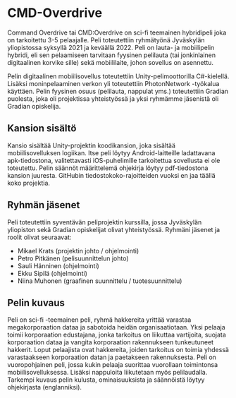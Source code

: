 # CMD-Overdrive
Command Overdrive tai CMD:Overdrive on sci-fi teemainen hybridipeli joka on tarkoitettu 3-5 pelaajalle. Peli toteutettiin ryhmätyönä Jyväskylän yliopistossa syksyllä 2021 ja keväällä 2022. Peli on lauta- ja mobiilipelin hybridi, eli sen pelaamiseen tarvitaan fyysinen pelilauta (tai jonkinlainen digitaalinen korvike sille) sekä mobiililaite, johon sovellus on asennettu.

Pelin digitaalinen mobiilisovellus toteutettiin Unity-pelimoottorilla C#-kielellä. Lisäksi moninpelaaminen verkon yli toteutettiin PhotonNetwork -työkalua käyttäen.
Pelin fyysinen osuus (pelilauta, nappulat yms.) toteutettiin Gradian puolesta, joka oli projektissa yhteistyössä ja yksi ryhmämme jäsenistä oli Gradian opiskelija.

## Kansion sisältö
Kansio sisältää Unity-projektin koodikansion, joka sisältää mobiilisovelluksen logiikan.
Itse peli löytyy Android-laitteille ladattavana apk-tiedostona, valitettavasti iOS-puhelimille tarkoitettua sovellusta ei ole toteutettu.
Pelin säännöt määrittelemä ohjekirja löytyy pdf-tiedostona kansion juuresta.
GitHubin tiedostokoko-rajoitteiden vuoksi en jaa täällä koko projektia. 

## Ryhmän jäsenet

Peli toteutettiin syventävän peliprojektin kurssilla, jossa Jyväskylän yliopiston sekä Gradian opiskelijat olivat yhteistyössä.
Ryhmäni jäsenet ja roolit olivat seuraavat:

* Mikael Krats (projektin johto / ohjelmointi)
* Petro Pitkänen (pelisuunnittelun johto)
* Sauli Hänninen (ohjelmointi)
* Ekku Sipilä (ohjelmointi)
* Niina Muhonen (graafinen suunnittelu / tuotesuunnittelu)

## Pelin kuvaus

Peli on sci-fi -teemainen peli, ryhmä hakkereita yrittää varastaa megakorporaation dataa ja sabotoida heidän organisaatiotaan.
Yksi pelaaja toimii korporaation edustajana, jonka tarkoitus on liikuttaa vartijoita, suojata korporaation dataa ja vangita korporaation rakennukseen tunkeutuneet hakkerit.
Loput pelaajista ovat hakkereita, joiden tarkoitus on toimia yhdessä varastaakseen korporaation datan ja paetakseen rakennuksesta.
Peli on vuoropohjainen peli, jossa kukin pelaaja suorittaa vuorollaan toimintonsa mobiilisovelluksessa. 
Lisäksi nappuloita liikutetaan myös pelilaudalla.
Tarkempi kuvaus pelin kulusta, ominaisuuksista ja säännöistä löytyy ohjekirjasta (englanniksi).
